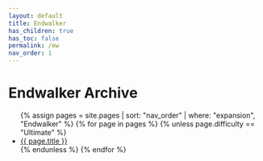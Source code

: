 ```yaml
---
layout: default
title: Endwalker
has_children: true
has_toc: false
permalink: /ew
nav_order: 1
---
```


# Endwalker Archive

<ul>
  {% assign pages = site.pages | sort: "nav_order" | where: "expansion", "Endwalker" %}
  {% for page in pages %}
    {% unless page.difficulty == "Ultimate" %}
      <li>
        <a href="{{ site.baseurl }}{{ page.permalink }}">
        {{ page.title }}
        </a>
      </li>
    {% endunless %}
  {% endfor %}
</ul>